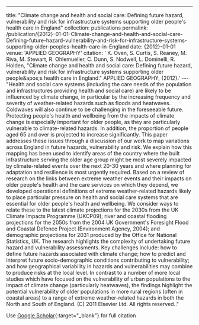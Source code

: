 ---
title: "Climate change and health and social care: Defining future hazard, vulnerability and risk for infrastructure systems supporting older people&apos;s health care in England"
collection: publications
permalink: /publication/{2012}-01-01-Climate-change-and-health-and-social-care-Defining-future-hazard-vulnerability-and-risk-for-infrastructure-systems-supporting-older-peoples-health-care-in-England
date: {2012}-01-01
venue: 'APPLIED GEOGRAPHY'
citation: ' K. Oven,  S. Curtis,  S. Reaney,  M. Riva,  M. Stewart,  R. Ohlemueller,  C. Dunn,  S. Nodwell,  L. Dominelli,  R. Holden, &quot;Climate change and health and social care: Defining future hazard, vulnerability and risk for infrastructure systems supporting older people&amp;apos;s health care in England.&quot; APPLIED GEOGRAPHY, {2012}.'
---"Health and social care systems (including the care needs of the population and infrastructures providing health and social care) are likely to be influenced by climate change, in particular by the increasing frequency and severity of weather-related hazards such as floods and heatwaves. Coldwaves will also continue to be challenging in the foreseeable future. Protecting people&apos;s health and wellbeing from the impacts of climate change is especially important for older people, as they are particularly vulnerable to climate-related hazards. In addition, the proportion of people aged 65 and over is projected to increase significantly. This paper addresses these issues through a discussion of our work to map variations across England in future hazards, vulnerability and risk. We explain how this mapping has been used to identify areas of the country where the built infrastructure serving the older age group might be most severely impacted by climate-related events over the next 20-30 years and where planning for adaptation and resilience is most urgently required. Based on a review of research on the links between extreme weather events and their impacts on older people&apos;s health and the care services on which they depend, we developed operational definitions of extreme weather-related hazards likely to place particular pressure on health and social care systems that are essential for older people&apos;s health and wellbeing. We consider ways to relate these to the latest climate projections for the 2030s from the UK Climate Impacts Programme (UKCP09); river and coastal flooding projections for the 2050s from the 2004 UK Government&apos;s Foresight Flood and Coastal Defence Project (Environment Agency, 2004); and demographic projections for 2031 produced by the Office for National Statistics, UK. The research highlights the complexity of undertaking future hazard and vulnerability assessments. Key challenges include: how to define future hazards associated with climate change; how to predict and interpret future socio-demographic conditions contributing to vulnerability; and how geographical variability in hazards and vulnerabilities may combine to produce risks at the local level. In contrast to a number of more local studies which have focused on the vulnerability of urban populations to the impact of climate change (particularly heatwaves), the findings highlight the potential vulnerability of older populations in more rural regions (often in coastal areas) to a range of extreme weather-related hazards in both the North and South of England. (C) 2011 Elsevier Ltd. All rights reserved.."

Use [Google Scholar](https://scholar.google.com/scholar?q=Climate+change+and+health+and+social+care:+Defining+future+hazard,+vulnerability+and+risk+for+infrastructure+systems+supporting+older+people&#x27;s+health+care+in+England){:target="_blank"} for full citation